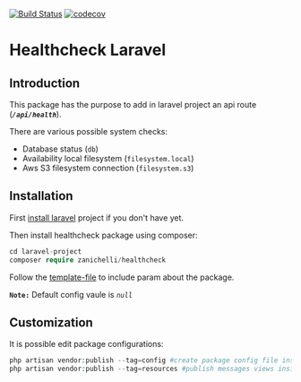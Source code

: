 [![Build Status](https://travis-ci.org/ZanichelliEditore/health-check.svg?branch=master)](https://travis-ci.org/ZanichelliEditore/health-check.svg?branch=master)
[![codecov](https://codecov.io/gh/ZanichelliEditore/health-check/branch/master/graph/badge.svg)](https://codecov.io/gh/ZanichelliEditore/health-check)

# Healthcheck Laravel

## Introduction

This package has the purpose to add in laravel project an api route (**_`/api/health`_**).

There are various possible system checks:

- Database status (`db`)
- Availability local filesystem (`filesystem.local`)
- Aws S3 filesystem connection (`filesystem.s3`)

## Installation

First [install laravel](https://laravel.com/docs/6.x) project if you don't have yet.

Then install healthcheck package using composer:

```php
cd laravel-project
composer require zanichelli/healthcheck
```

Follow the [template-file](template_env.md) to include param about the package.

**`Note:`** Default config vaule is _`null`_

## Customization

It is possible edit package configurations:

```php
php artisan vendor:publish --tag=config #create package config file inside own config folder
php artisan vendor:publish --tag=resources #publish messages views inside resources folder
```

